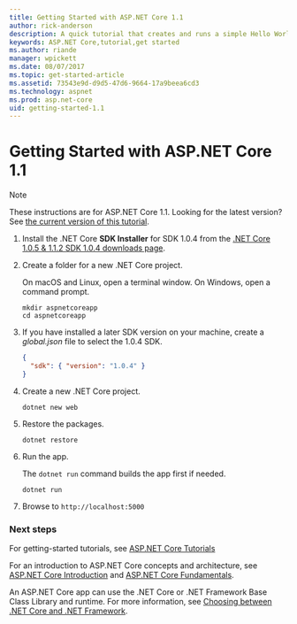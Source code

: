 ```yaml
---
title: Getting Started with ASP.NET Core 1.1
author: rick-anderson
description: A quick tutorial that creates and runs a simple Hello World app using ASP.NET Core 1.1.
keywords: ASP.NET Core,tutorial,get started
ms.author: riande
manager: wpickett
ms.date: 08/07/2017
ms.topic: get-started-article
ms.assetid: 73543e9d-d9d5-47d6-9664-17a9beea6cd3
ms.technology: aspnet
ms.prod: asp.net-core
uid: getting-started-1.1
---
```

# Getting Started with ASP.NET Core 1.1

> [!NOTE]
> These instructions are for ASP.NET Core 1.1. Looking for the latest version? See [the current version of this tutorial](xref:getting-started).

1. Install the .NET Core **SDK Installer** for SDK 1.0.4 from the [.NET Core 1.0.5 & 1.1.2 SDK 1.0.4 downloads page](https://github.com/dotnet/core/blob/master/release-notes/download-archives/1.0.5-download.md).

2. Create a folder for a new .NET Core project.

   On macOS and Linux, open a terminal window. On Windows, open a command prompt.

   ```terminal
   mkdir aspnetcoreapp
   cd aspnetcoreapp
   ```

2. If you have installed a later SDK version on your machine, create a *global.json* file to select the 1.0.4 SDK.

   ```json
   {
     "sdk": { "version": "1.0.4" }
   }
   ```

2. Create a new .NET Core project.

   ```terminal
   dotnet new web
   ```
   
3.  Restore the packages.

    ```terminal
    dotnet restore
    ```

4. Run the app.

   The `dotnet run` command builds the app first if needed.

   ```terminal
   dotnet run
   ```

5. Browse to `http://localhost:5000`

<!-- H3 to avoid a single-entry internal TOC -->
### Next steps

For getting-started tutorials, see [ASP.NET Core Tutorials](tutorials/index.md)

For an introduction to ASP.NET Core concepts and architecture, see [ASP.NET Core Introduction](index.md) and [ASP.NET Core Fundamentals](fundamentals/index.md).

An ASP.NET Core app can use the .NET Core or .NET Framework Base Class Library and runtime. For more information, see [Choosing between .NET Core and .NET Framework](https://docs.microsoft.com/dotnet/articles/standard/choosing-core-framework-server).
